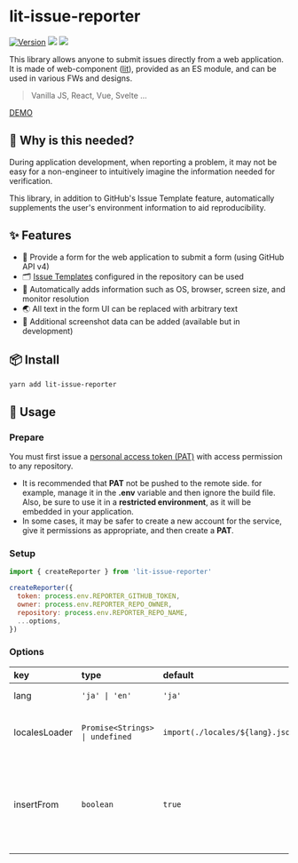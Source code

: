 # lit-issue-reporter

<a href="https://www.npmjs.com/package/lit-issue-reporter"><img alt="Version" src="https://img.shields.io/badge/version-0.1.0-blue.svg?cacheSeconds=86400" /></a>
<a href="https://github.com/nodejs/node/blob/main/doc/changelogs/CHANGELOG_V14.md#14.20.0" target="_blank"><img src="https://img.shields.io/badge/node-%3E%3D14.20.0-blue.svg" /></a>
<a href="https://lit-issue-reporter.vercel.app/"><img src="https://vercelbadge.vercel.app/api/uuki/lit-issue-repoter" />
</a>

This library allows anyone to submit issues directly from a web application.  
It is made of web-component ([lit](https://github.com/lit/lit)), provided as an ES module, and can be used in various FWs and designs.

> Vanilla JS, React, Vue, Svelte ...

[DEMO](https://lit-issue-reporter.vercel.app/)

## 🤔 Why is this needed?

During application development, when reporting a problem, it may not be easy for a non-engineer to intuitively imagine the information needed for verification.

This library, in addition to GitHub's Issue Template feature, automatically supplements the user's environment information to aid reproducibility.

## ✨ Features

- 📝 Provide a form for the web application to submit a form (using GitHub API v4)
- 🗂️ [Issue Templates](https://docs.github.com/ja/communities/using-templates-to-encourage-useful-issues-and-pull-requests/configuring-issue-templates-for-your-repository) configured in the repository can be used
- 🔦 Automatically adds information such as OS, browser, screen size, and monitor resolution
- 🌏 All text in the form UI can be replaced with arbitrary text
- 📸 Additional screenshot data can be added (available but in development)

## 📦 Install

```shell
yarn add lit-issue-reporter
```

## 🐣 Usage

### Prepare

You must first issue a [personal access token (PAT)](https://docs.github.com/ja/authentication/keeping-your-account-and-data-secure/creating-a-personal-access-token) with access permission to any repository.

- It is recommended that **PAT** not be pushed to the remote side. for example, manage it in the **.env** variable and then ignore the build file.  
Also, be sure to use it in a **restricted environment**, as it will be embedded in your application.
- In some cases, it may be safer to create a new account for the service, give it permissions as appropriate, and then create a **PAT**.

### Setup

```js
import { createReporter } from 'lit-issue-reporter'

createReporter({
  token: process.env.REPORTER_GITHUB_TOKEN,
  owner: process.env.REPORTER_REPO_OWNER,
  repository: process.env.REPORTER_REPO_NAME,
  ...options,
})
```

### Options

| key | type | default | description |
|:--|:--|:--|:--|
| lang | `'ja' \| 'en'` | `'ja'` | i18n by [lit-translate](https://github.com/andreasbm/lit-translate) |
| localesLoader | `Promise<Strings> \| undefined` | `import(./locales/${lang}.json)` | Can be replaced by specifying any loader |
| insertFrom | `boolean` | `true` | The following text will be inserted at the end of the body. `Sent by lit-issue-repoter` |
